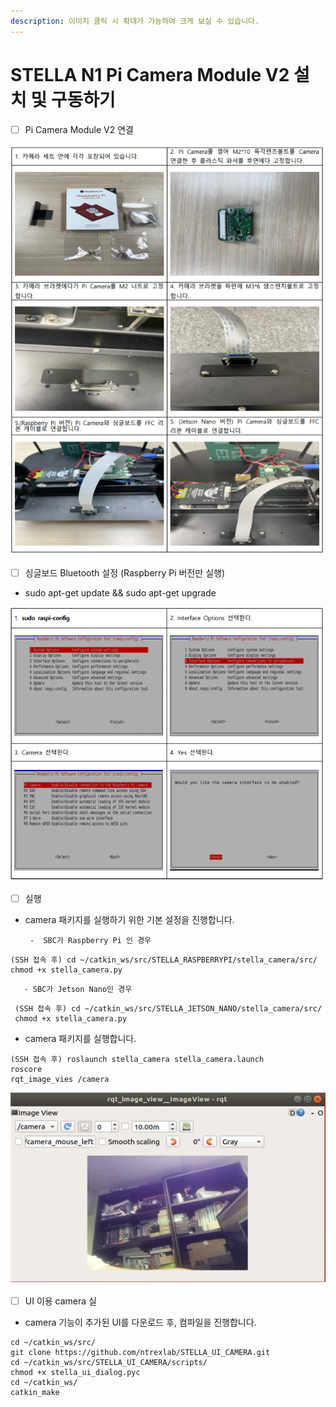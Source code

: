 ```yaml
---
description: 이미지 클릭 시 확대가 가능하여 크게 보실 수 있습니다.
---
```


# STELLA N1 Pi Camera Module V2 설치 및 구동하기

* [ ] Pi Camera Module V2 연결  

![](../.gitbook/assets/057.png)

* [ ] 싱글보드 Bluetooth 설정 \(Raspberry Pi 버전만 실행\)
* sudo apt-get update && sudo apt-get upgrade

![ ](../.gitbook/assets/058.png)

* [ ] 실행 
* camera 패키지를 실행하기 위한 기본 설정을 진행합니다. 

       -  SBC가 Raspberry Pi 인 경우 

```text
(SSH 접속 후) cd ~/catkin_ws/src/STELLA_RASPBERRYPI/stella_camera/src/
chmod +x stella_camera.py
```

       - SBC가 Jetson Nano인 경우 

```text
 (SSH 접속 후) cd ~/catkin_ws/src/STELLA_JETSON_NANO/stella_camera/src/
 chmod +x stella_camera.py
```



* camera 패키지를 실행합니다.

```text
(SSH 접속 후) roslaunch stella_camera stella_camera.launch
roscore
rqt_image_vies /camera
```

![](../.gitbook/assets/059.png)

* [ ] UI 이용 camera 실
* camera 기능이 추가된 UI를 다운로드 후, 컴파일을 진행합니다.

```text
cd ~/catkin_ws/src/
git clone https://github.com/ntrexlab/STELLA_UI_CAMERA.git
cd ~/catkin_ws/src/STELLA_UI_CAMERA/scripts/
chmod +x stella_ui_dialog.pyc
cd ~/catkin_ws/
catkin_make
```

